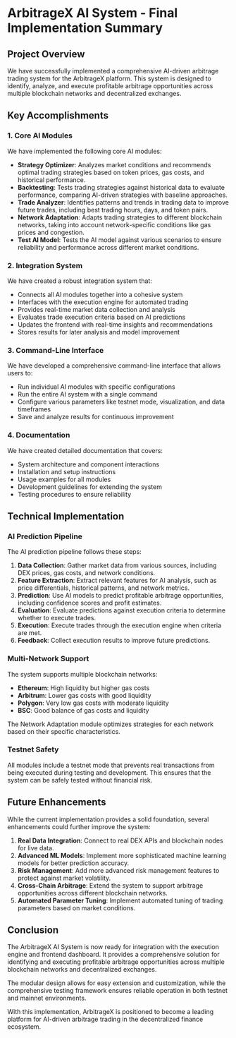 # ArbitrageX AI System - Final Implementation Summary

## Project Overview

We have successfully implemented a comprehensive AI-driven arbitrage trading system for the ArbitrageX platform. This system is designed to identify, analyze, and execute profitable arbitrage opportunities across multiple blockchain networks and decentralized exchanges.

## Key Accomplishments

### 1. Core AI Modules

We have implemented the following core AI modules:

- **Strategy Optimizer**: Analyzes market conditions and recommends optimal trading strategies based on token prices, gas costs, and historical performance.
- **Backtesting**: Tests trading strategies against historical data to evaluate performance, comparing AI-driven strategies with baseline approaches.
- **Trade Analyzer**: Identifies patterns and trends in trading data to improve future trades, including best trading hours, days, and token pairs.
- **Network Adaptation**: Adapts trading strategies to different blockchain networks, taking into account network-specific conditions like gas prices and congestion.
- **Test AI Model**: Tests the AI model against various scenarios to ensure reliability and performance across different market conditions.

### 2. Integration System

We have created a robust integration system that:

- Connects all AI modules together into a cohesive system
- Interfaces with the execution engine for automated trading
- Provides real-time market data collection and analysis
- Evaluates trade execution criteria based on AI predictions
- Updates the frontend with real-time insights and recommendations
- Stores results for later analysis and model improvement

### 3. Command-Line Interface

We have developed a comprehensive command-line interface that allows users to:

- Run individual AI modules with specific configurations
- Run the entire AI system with a single command
- Configure various parameters like testnet mode, visualization, and data timeframes
- Save and analyze results for continuous improvement

### 4. Documentation

We have created detailed documentation that covers:

- System architecture and component interactions
- Installation and setup instructions
- Usage examples for all modules
- Development guidelines for extending the system
- Testing procedures to ensure reliability

## Technical Implementation

### AI Prediction Pipeline

The AI prediction pipeline follows these steps:

1. **Data Collection**: Gather market data from various sources, including DEX prices, gas costs, and network conditions.
2. **Feature Extraction**: Extract relevant features for AI analysis, such as price differentials, historical patterns, and network metrics.
3. **Prediction**: Use AI models to predict profitable arbitrage opportunities, including confidence scores and profit estimates.
4. **Evaluation**: Evaluate predictions against execution criteria to determine whether to execute trades.
5. **Execution**: Execute trades through the execution engine when criteria are met.
6. **Feedback**: Collect execution results to improve future predictions.

### Multi-Network Support

The system supports multiple blockchain networks:

- **Ethereum**: High liquidity but higher gas costs
- **Arbitrum**: Lower gas costs with good liquidity
- **Polygon**: Very low gas costs with moderate liquidity
- **BSC**: Good balance of gas costs and liquidity

The Network Adaptation module optimizes strategies for each network based on their specific characteristics.

### Testnet Safety

All modules include a testnet mode that prevents real transactions from being executed during testing and development. This ensures that the system can be safely tested without financial risk.

## Future Enhancements

While the current implementation provides a solid foundation, several enhancements could further improve the system:

1. **Real Data Integration**: Connect to real DEX APIs and blockchain nodes for live data.
2. **Advanced ML Models**: Implement more sophisticated machine learning models for better prediction accuracy.
3. **Risk Management**: Add more advanced risk management features to protect against market volatility.
4. **Cross-Chain Arbitrage**: Extend the system to support arbitrage opportunities across different blockchain networks.
5. **Automated Parameter Tuning**: Implement automated tuning of trading parameters based on market conditions.

## Conclusion

The ArbitrageX AI System is now ready for integration with the execution engine and frontend dashboard. It provides a comprehensive solution for identifying and executing profitable arbitrage opportunities across multiple blockchain networks and decentralized exchanges.

The modular design allows for easy extension and customization, while the comprehensive testing framework ensures reliable operation in both testnet and mainnet environments.

With this implementation, ArbitrageX is positioned to become a leading platform for AI-driven arbitrage trading in the decentralized finance ecosystem.
